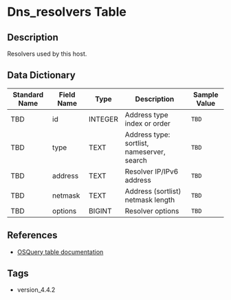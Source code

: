 # Dns_resolvers Table

## Description
Resolvers used by this host.

## Data Dictionary
|Standard Name|Field Name|Type|Description|Sample Value|
|---|---|---|---|---|
|TBD|id|INTEGER|Address type index or order|`TBD`|
|TBD|type|TEXT|Address type: sortlist, nameserver, search|`TBD`|
|TBD|address|TEXT|Resolver IP/IPv6 address|`TBD`|
|TBD|netmask|TEXT|Address (sortlist) netmask length|`TBD`|
|TBD|options|BIGINT|Resolver options|`TBD`|

## References
* [OSQuery table documentation](https://osquery.io/schema/current#dns_resolvers)

## Tags
* version_4.4.2